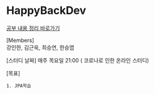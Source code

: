 # HappyBackDev
[공부 내용 정리 바로가기](https://github.com/Kimgeunwook/HappyBackDev/wiki)

[Members]  
강인한, 김근욱, 최승연, 한승엽  
  
[스터디 날짜]
매주 목요일 21:00 ( 코로나로 인한 온라인 스터디)  
  
[목표]
```
1. JPA학습
```
  
  


